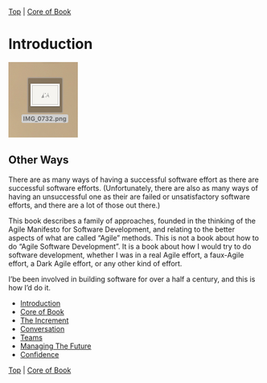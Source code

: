 [Top](index.html) | [Core of Book](01.html)

# Introduction #


![ScreenShot2018-06-30at111430AM.png](ScreenShot2018-06-30at111430AM.png)  

## Other Ways ##

There are as many ways of having a successful software effort as there are successful software efforts. (Unfortunately, there are also as many ways of having an unsuccessful one as their are failed or unsatisfactory software efforts, and there are a lot of those out there.)

This book describes a family of approaches, founded in the thinking of the Agile Manifesto for Software Development, and relating to the better aspects of what are called “Agile” methods. This is not a book about how to do “Agile Software Development”. It is a book about how I would try to do software development, whether I was in a real Agile effort, a faux-Agile effort, a Dark Agile effort, or any other kind of effort. 

I’be been involved in building software for over a half a century, and this is how I’d do it.

* [Introduction](index.md)
* [Core of Book](01.md)
* [ The Increment ](02.md)
* [ Conversation ](03.md)
* [ Teams ](04.md)
* [ Managing The Future ](05.md)
* [ Confidence ](06.md)





[Top](index.html) | [Core of Book](01.html)


<!--ignore-->


